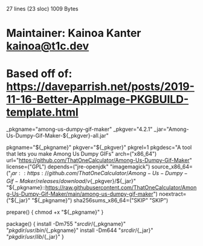 27 lines (23 sloc)  1009 Bytes

# Maintainer: Kainoa Kanter <kainoa@t1c.dev>
# Based off of: https://daveparrish.net/posts/2019-11-16-Better-AppImage-PKGBUILD-template.html

_pkgname="among-us-dumpy-gif-maker"
_pkgver="4.2.1"
_jar="Among-Us-Dumpy-Gif-Maker-${_pkgver}-all.jar"

pkgname="${_pkgname}"
pkgver="${_pkgver}"
pkgrel=1
pkgdesc="A tool that lets you make Among Us Dumpy GIFs"
arch=("x86_64")
url="https://github.com/ThatOneCalculator/Among-Us-Dumpy-Gif-Maker"
license=("GPL")
depends=("jre-openjdk" "imagemagick")
source_x86_64=("${_jar}::https://github.com/ThatOneCalculator/Among-Us-Dumpy-Gif-Maker/releases/download/v${_pkgver}/${_jar}" "${_pkgname}::https://raw.githubusercontent.com/ThatOneCalculator/Among-Us-Dumpy-Gif-Maker/main/among-us-dumpy-gif-maker")
noextract=("${_jar}" "${_pkgname}")
sha256sums_x86_64=("SKIP" "SKIP")

prepare() {
    chmod +x "${_pkgname}"
}

package() {
    install -Dm755 "${srcdir}/${_pkgname}" "${pkgdir}/usr/bin/${_pkgname}"
    install -Dm644 "${srcdir}/${_jar}" "${pkgdir}/usr/lib/${_jar}"
}
